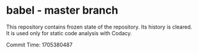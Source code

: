 # babel - master branch

This repository contains frozen state of the repository.
Its history is cleared. It is used only for static code
analysis with Codacy.

Commit Time: 1705380487